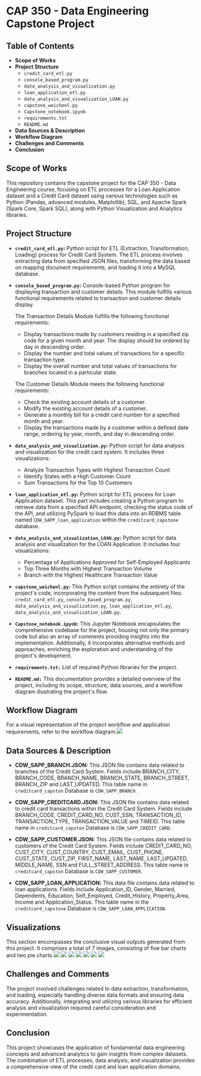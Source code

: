 # CAP 350 - Data Engineering Capstone Project

## Table of Contents
* **Scope of Works**
* **Project Structure**
    - `credit_card_etl.py`
    - `console_based_program.py`
    - `data_analysis_and_visualization.py`
    - `loan_application_etl.py`
    - `data_analysis_and_visualization_LOAN.py`
    - `capstone_weichenl.py`
    - `Capstone_notebook.ipynb`
    - `requirements.txt`
    - `README.md`
* **Data Sources & Description**
* **Workflow Diagram**
* **Challenges and Comments**
* **Conclusion**


## Scope of Works
This repository contains the capstone project for the CAP 350 - Data Engineering course, focusing on ETL processes for a Loan Application dataset and a Credit Card dataset using various technologies such as Python (Pandas, advanced modules, Matplotlib), SQL, and Apache Spark (Spark Core, Spark SQL), along with Python Visualization and Analytics libraries.


## Project Structure
* **`credit_card_etl.py`:** Python script for ETL (Extraction, Transformation, Loading) process for Credit Card System. The ETL process involves extracting data from specified JSON files, transforming the data based on mapping document requirements, and loading it into a MySQL database.

* **`console_based_program.py`:** Console-based Python program for displaying transaction and customer details. This module fulfills various functional requirements related to transaction and customer details display.

    The Transaction Details Module fulfills the following functional requirements:
    - Display transactions made by customers residing in a specified zip code for a given month and year. The display should be ordered by day in descending order.
    - Display the number and total values of transactions for a specific transaction type.
    - Display the overall number and total values of transactions for branches located in a particular state.

    The Customer Details Module meets the following functional requirements:
    - Check the existing account details of a customer.
    - Modify the existing account details of a customer.
    - Generate a monthly bill for a credit card number for a specified month and year.
    - Display the transactions made by a customer within a defined date range, ordering by year, month, and day in descending order.

* **`data_analysis_and_visualization.py`:** Python script for data analysis and visualization for the credit card system. It includes three visualizations:
    - Analyze Transaction Types with Highest Transaction Count
    - Identify States with a High Customer Count
    - Sum Transactions for the Top 10 Customers

* **`loan_application_etl.py`:** Python script for ETL process for Loan Application dataset. This part includes creating a Python program to retrieve data from a specified API endpoint, checking the status code of the API, and utilizing PySpark to load this data into an RDBMS table named `CDW_SAPP_loan_application` within the `creditcard_capstone` database.

* **`data_analysis_and_visualization_LOAN.py`:** Python script for data analysis and visualization for the LOAN Application. It includes four visualizations:
    - Percentage of Applications Approved for Self-Employed Applicants
    - Top Three Months with Highest Transaction Volume
    - Branch with the Highest Healthcare Transaction Value

* **`capstone_weichenl.py`:** This Python script contains the entirety of the project's code, incorporating the content from the subsequent files: `credit_card_etl.py`, `console_based_program.py`, `data_analysis_and_visualization.py`, `loan_application_etl.py`, `data_analysis_and_visualization_LOAN.py`.

* **`Capstone_notebook.ipynb`:** This Jupyter Notebook encapsulates the comprehensive codebase for the project, housing not only the primary code but also an array of comments providing insights into the implementation. Additionally, it incorporates alternative methods and approaches, enriching the exploration and understanding of the project's development.

* **`requirements.txt:`** List of required Python libraries for the project.
* **`README.md:`** This documentation provides a detailed overview of the project, including its scope, structure, data sources, and a workflow diagram illustrating the project's flow.

## Workflow Diagram
For a visual representation of the project workflow and application requirements, refer to the workflow diagram.<img src="schema.png"/>

## Data Sources & Description
* **CDW_SAPP_BRANCH.JSON:** This JSON file contains data related to branches of the Credit Card System. Fields include BRANCH_CITY, BRANCH_CODE, BRANCH_NAME, BRANCH_STATE, BRANCH_STREET, BRANCH_ZIP and LAST_UPDATED. This table name in `creditcard_capston` Database is `CDW_SAPP_BRANCH`.

* **CDW_SAPP_CREDITCARD.JSON:** This JSON file contains data related to credit card transactions within the Credit Card System. Fields include BRANCH_CODE, CREDIT_CARD_NO, CUST_SSN, TRANSACTION_ID, TRANSACTION_TYPE, TRANSACTION_VALUE and TIMEID. This table name in `creditcard_capston` Database is `CDW_SAPP_CREDIT_CARD`.

* **CDW_SAPP_CUSTOMER.JSON:** This JSON file contains data related to customers of the Credit Card System. Fields include CREDIT_CARD_NO, CUST_CITY, CUST_COUNTRY, CUST_EMAIL, CUST_PHONE, CUST_STATE, CUST_ZIP, FIRST_NAME, LAST_NAME, LAST_UPDATED, MIDDLE_NAME, SSN and FULL_STREET_ADDRESS. This table name in `creditcard_capston` Database is `CDW_SAPP_CUSTOMER`.

* **CDW_SAPP_LOAN_APPLICATION:** This data file contains data related to loan applications. Fields include Application_ID, Gender, Married, Dependents, Education, Self_Employed, Credit_History, Property_Area, Income and Application_Status. This table name in the `creditcard_capstone` Database is `CDW_SAPP_LOAN_APPLICATION`.


## Visualizations
This section encompasses the conclusive visual outputs generated from this project. It comprises a total of 7 images, consisting of five bar charts and two pie charts.<img src="visualizations/Total Transaction value by Transaction Type.png"/>
<img src="visualizations/Customer Count by State.png"/>
<img src="visualizations/Total Transaction Amount for Top 10 Customers.png"/>
<img src="visualizations/Percentage of Applications Approved for Self-Employed Apllicants.png"/>
<img src="visualizations/Percentage of Rejections for Married Male Applicants.png"/>
<img src="visualizations/Top Three Months with the Largest Transaction Volume.png"/>
<img src="visualizations/Total Transaction Value for Healthcare by Branch.png"/>




## Challenges and Comments
The project involved challenges related to data extraction, transformation, and loading, especially handling diverse data formats and ensuring data accuracy. Additionally, integrating and utilizing various libraries for efficient analysis and visualization required careful consideration and experimentation.

## Conclusion
This project showcases the application of fundamental data engineering concepts and advanced analytics to gain insights from complex datasets. The combination of ETL processes, data analysis, and visualization provides a comprehensive view of the credit card and loan application domains.